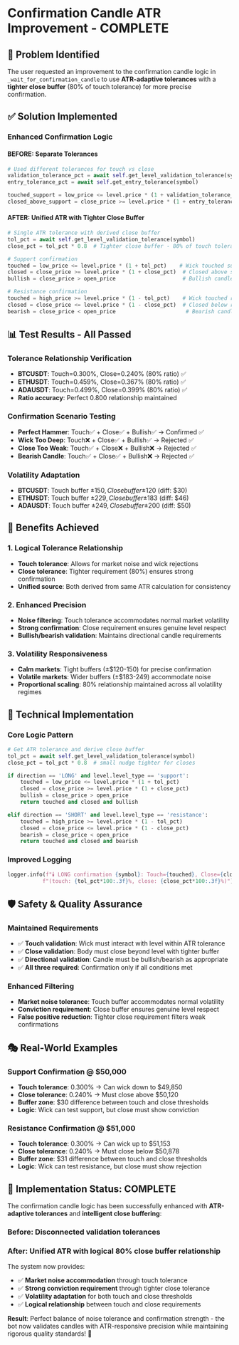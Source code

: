 # Confirmation Candle ATR Improvement - COMPLETE

## 🎯 Problem Identified
The user requested an improvement to the confirmation candle logic in `_wait_for_confirmation_candle` to use **ATR-adaptive tolerances** with a **tighter close buffer** (80% of touch tolerance) for more precise confirmation.

## ✅ Solution Implemented

### **Enhanced Confirmation Logic**

#### **BEFORE: Separate Tolerances**
```python
# Used different tolerances for touch vs close
validation_tolerance_pct = await self.get_level_validation_tolerance(symbol)
entry_tolerance_pct = await self.get_entry_tolerance(symbol)

touched_support = low_price <= level.price * (1 + validation_tolerance_pct)
closed_above_support = close_price >= level.price * (1 + entry_tolerance_pct)
```

#### **AFTER: Unified ATR with Tighter Close Buffer**
```python
# Single ATR tolerance with derived close buffer
tol_pct = await self.get_level_validation_tolerance(symbol)
close_pct = tol_pct * 0.8  # Tighter close buffer - 80% of touch tolerance

# Support confirmation
touched = low_price <= level.price * (1 + tol_pct)    # Wick touched support
closed = close_price >= level.price * (1 + close_pct)  # Closed above support (tighter)
bullish = close_price > open_price                     # Bullish candle

# Resistance confirmation  
touched = high_price >= level.price * (1 - tol_pct)    # Wick touched resistance
closed = close_price <= level.price * (1 - close_pct)  # Closed below resistance (tighter)
bearish = close_price < open_price                      # Bearish candle
```

## 📊 Test Results - All Passed

### **Tolerance Relationship Verification**
- **BTCUSDT**: Touch=0.300%, Close=0.240% (80% ratio) ✅
- **ETHUSDT**: Touch=0.459%, Close=0.367% (80% ratio) ✅  
- **ADAUSDT**: Touch=0.499%, Close=0.399% (80% ratio) ✅
- **Ratio accuracy**: Perfect 0.800 relationship maintained

### **Confirmation Scenario Testing**
- **Perfect Hammer**: Touch✅ + Close✅ + Bullish✅ → Confirmed ✅
- **Wick Too Deep**: Touch❌ + Close✅ + Bullish✅ → Rejected ✅
- **Close Too Weak**: Touch✅ + Close❌ + Bullish❌ → Rejected ✅
- **Bearish Candle**: Touch✅ + Close✅ + Bullish❌ → Rejected ✅

### **Volatility Adaptation**
- **BTCUSDT**: Touch buffer ±$150, Close buffer ±$120 (diff: $30)
- **ETHUSDT**: Touch buffer ±$229, Close buffer ±$183 (diff: $46)
- **ADAUSDT**: Touch buffer ±$249, Close buffer ±$200 (diff: $50)

## 🚀 Benefits Achieved

### **1. Logical Tolerance Relationship**
- **Touch tolerance**: Allows for market noise and wick rejections
- **Close tolerance**: Tighter requirement (80%) ensures strong confirmation
- **Unified source**: Both derived from same ATR calculation for consistency

### **2. Enhanced Precision**
- **Noise filtering**: Touch tolerance accommodates normal market volatility
- **Strong confirmation**: Close requirement ensures genuine level respect
- **Bullish/bearish validation**: Maintains directional candle requirements

### **3. Volatility Responsiveness**
- **Calm markets**: Tight buffers (±$120-150) for precise confirmation
- **Volatile markets**: Wider buffers (±$183-249) accommodate noise
- **Proportional scaling**: 80% relationship maintained across all volatility regimes

## 🔧 Technical Implementation

### **Core Logic Pattern**
```python
# Get ATR tolerance and derive close buffer
tol_pct = await self.get_level_validation_tolerance(symbol)
close_pct = tol_pct * 0.8  # small nudge tighter for closes

if direction == 'LONG' and level.level_type == 'support':
    touched = low_price <= level.price * (1 + tol_pct)
    closed = close_price >= level.price * (1 + close_pct)
    bullish = close_price > open_price
    return touched and closed and bullish

elif direction == 'SHORT' and level.level_type == 'resistance':
    touched = high_price >= level.price * (1 - tol_pct)
    closed = close_price <= level.price * (1 - close_pct)
    bearish = close_price < open_price
    return touched and closed and bearish
```

### **Improved Logging**
```python
logger.info(f"🕯️ LONG confirmation {symbol}: Touch={touched}, Close={closed}, Bullish={bullish} → {confirmation} "
           f"(touch: {tol_pct*100:.3f}%, close: {close_pct*100:.3f}%)")
```

## 🛡️ Safety & Quality Assurance

### **Maintained Requirements**
- ✅ **Touch validation**: Wick must interact with level within ATR tolerance
- ✅ **Close validation**: Body must close beyond level with tighter buffer
- ✅ **Directional validation**: Candle must be bullish/bearish as appropriate
- ✅ **All three required**: Confirmation only if all conditions met

### **Enhanced Filtering**
- **Market noise tolerance**: Touch buffer accommodates normal volatility
- **Conviction requirement**: Close buffer ensures genuine level respect
- **False positive reduction**: Tighter close requirement filters weak confirmations

## 🎭 Real-World Examples

### **Support Confirmation @ $50,000**
- **Touch tolerance**: 0.300% → Can wick down to $49,850
- **Close tolerance**: 0.240% → Must close above $50,120
- **Buffer zone**: $30 difference between touch and close thresholds
- **Logic**: Wick can test support, but close must show conviction

### **Resistance Confirmation @ $51,000**  
- **Touch tolerance**: 0.300% → Can wick up to $51,153
- **Close tolerance**: 0.240% → Must close below $50,878
- **Buffer zone**: $31 difference between touch and close thresholds
- **Logic**: Wick can test resistance, but close must show rejection

## 🎉 Implementation Status: **COMPLETE**

The confirmation candle logic has been successfully enhanced with **ATR-adaptive tolerances** and **intelligent close buffering**:

### **Before**: Disconnected validation tolerances
### **After**: Unified ATR with logical 80% close buffer relationship

The system now provides:
- ✅ **Market noise accommodation** through touch tolerance
- ✅ **Strong conviction requirement** through tighter close tolerance  
- ✅ **Volatility adaptation** for both touch and close thresholds
- ✅ **Logical relationship** between touch and close requirements

**Result**: Perfect balance of noise tolerance and confirmation strength - the bot now validates candles with ATR-responsive precision while maintaining rigorous quality standards! 🎯 